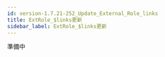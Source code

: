 ```yaml
---
id: version-1.7.21-252_Update_External_Role_links
title: ExtRole_$links更新
sidebar_label: ExtRole_$links更新
---
```



準備中


